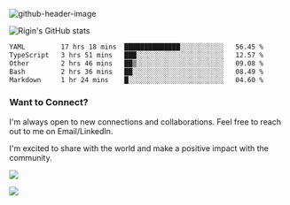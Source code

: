 
![github-header-image](https://github.com/riginoommen/riginoommen/assets/3840244/889cae65-df55-4cda-86cc-bf21bf1f2e96)

![Rigin's GitHub stats](https://github-readme-stats.vercel.app/api?username=riginoommen\&show_icons=true\&show=reviews,discussions_started,discussions_answered,prs_merged,prs_merged_percentage)


<!--START_SECTION:waka-->

```txt
YAML         17 hrs 18 mins  ██████████████░░░░░░░░░░░   56.45 %
TypeScript   3 hrs 51 mins   ███░░░░░░░░░░░░░░░░░░░░░░   12.57 %
Other        2 hrs 46 mins   ██▒░░░░░░░░░░░░░░░░░░░░░░   09.08 %
Bash         2 hrs 36 mins   ██░░░░░░░░░░░░░░░░░░░░░░░   08.49 %
Markdown     1 hr 24 mins    █░░░░░░░░░░░░░░░░░░░░░░░░   04.60 %
```

<!--END_SECTION:waka-->

### Want to Connect?

I'm always open to new connections and collaborations. Feel free to reach out to me on Email/LinkedIn.

I'm excited to share with the world and make a positive impact with the community.

![](https://komarev.com/ghpvc/?username=riginoommen)

![](https://hit.yhype.me/github/profile?user_id=3840244)

